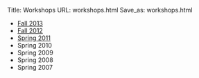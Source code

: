 Title: Workshops
URL: workshops.html
Save_as: workshops.html

* [Fall 2013](|filename|/pages/2013_detail.md)
* [Fall 2012](|filename|/pages/2012_detail.md)
* [Spring 2011](http://www.tacc.utexas.edu/softwareday)
* Spring 2010
* Spring 2009
* Spring 2008
* Spring 2007
